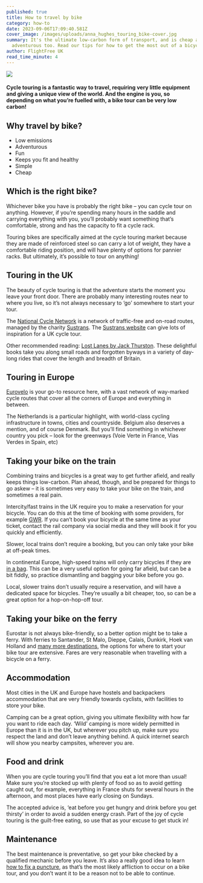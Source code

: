 ```yaml
---
published: true
title: How to travel by bike
category: how-to
date: 2023-09-06T17:09:40.581Z
cover_image: /images/uploads/anna_hughes_touring_bike-cover.jpg
summary: It's the ultimate low-carbon form of transport, and is cheap and
  adventurous too. Read our tips for how to get the most out of a bicycle tour.
author: FlightFree UK
read_time_minute: 4
---
```

![](/images/uploads/anna_hughes_touring_bike-body.jpg)

#### Cycle touring is a fantastic way to travel, requiring very little equipment and giving a unique view of the world. And the engine is you, so depending on what you’re fuelled with, a bike tour can be very low carbon! 

## Why travel by bike?

* Low emissions
* Adventurous
* Fun
* Keeps you fit and healthy
* Simple
* Cheap

## Which is the right bike? 

Whichever bike you have is probably the right bike – you can cycle tour on anything. However, if you’re spending many hours in the saddle and carrying everything with you, you’ll probably want something that’s comfortable, strong and has the capacity to fit a cycle rack. 

Touring bikes are specifically aimed at the cycle touring market because they are made of reinforced steel so can carry a lot of weight, they have a comfortable riding position, and will have plenty of options for pannier racks. But ultimately, it’s possible to tour on anything! 

## Touring in the UK

The beauty of cycle touring is that the adventure starts the moment you leave your front door. There are probably many interesting routes near to where you live, so it’s not always necessary to ‘go’ somewhere to start your tour. 

The [National Cycle Network](https://www.sustrans.org.uk/national-cycle-network/) is a network of traffic-free and on-road routes, managed by the charity [Sustrans](https://www.sustrans.org.uk/). The [Sustrans website](https://www.sustrans.org.uk/) can give lots of inspiration for a UK cycle tour.

Other recommended reading: [Lost Lanes by Jack Thurston](https://lostlanes.co.uk/). These delightful books take you along small roads and forgotten byways in a variety of day-long rides that cover the length and breadth of Britain.

## Touring in Europe

[Eurovelo](https://en.eurovelo.com/) is your go-to resource here, with a vast network of way-marked cycle routes that cover all the corners of Europe and everything in between. 

The Netherlands is a particular highlight, with world-class cycling infrastructure in towns, cities and countryside. Belgium also deserves a mention, and of course Denmark. But you’ll find something in whichever country you pick – look for the greenways (Voie Verte in France, Vias Verdes in Spain, etc)

## Taking your bike on the train

Combining trains and bicycles is a great way to get further afield, and really keeps things low-carbon. Plan ahead, though, and be prepared for things to go askew – it is sometimes very easy to take your bike on the train, and sometimes a real pain. 

Intercity/fast trains in the UK require you to make a reservation for your bicycle. You can do this at the time of booking with some providers, for example [GWR](https://www.gwr.com/). If you can’t book your bicycle at the same time as your ticket, contact the rail company via social media and they will book it for you quickly and efficiently. 

Slower, local trains don’t require a booking, but you can only take your bike at off-peak times.

In continental Europe, high-speed trains will only carry bicycles if they are [in a bag](https://www.tredz.co.uk/bike-cycling-bags). This can be a very useful option for going far afield, but can be a bit fiddly, so practice dismantling and bagging your bike before you go. 

Local, slower trains don’t usually require a reservation, and will have a dedicated space for bicycles. They’re usually a bit cheaper, too, so can be a great option for a hop-on-hop-off tour.

## Taking your bike on the ferry

Eurostar is not always bike-friendly, so a better option might be to take a ferry. With ferries to Santander, St Malo, Dieppe, Calais, Dunkirk, Hoek van Holland and [many more destinations](/post/how-to-travel-by-ferry), the options for where to start your bike tour are extensive. Fares are very reasonable when travelling with a bicycle on a ferry. 

## Accommodation

Most cities in the UK and Europe have hostels and backpackers accommodation that are very friendly towards cyclists, with facilities to store your bike. 

Camping can be a great option, giving you ultimate flexibility with how far you want to ride each day. ‘Wild’ camping is more widely permitted in Europe than it is in the UK, but wherever you pitch up, make sure you respect the land and don’t leave anything behind. A quick internet search will show you nearby campsites, wherever you are. 

## Food and drink

When you are cycle touring you’ll find that you eat a lot more than usual! Make sure you’re stocked up with plenty of food so as to avoid getting caught out, for example, everything in France shuts for several hours in the afternoon, and most places have early closing on Sundays. 

The accepted advice is, ‘eat before you get hungry and drink before you get thirsty’ in order to avoid a sudden energy crash. Part of the joy of cycle touring is the guilt-free eating, so use that as your excuse to get stuck in!

## Maintenance

The best maintenance is preventative, so get your bike checked by a qualified mechanic before you leave. It’s also a really good idea to learn [how to fix a puncture](https://www.youtube.com/watch?v=Q2sKMqB9QCg), as that’s the most likely affliction to occur on a bike tour, and you don’t want it to be a reason not to be able to continue.